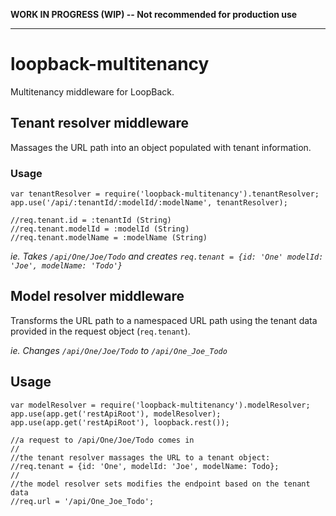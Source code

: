 **WORK IN PROGRESS (WIP) -- Not recommended for production use**

---

# loopback-multitenancy

Multitenancy middleware for LoopBack.

## Tenant resolver middleware

Massages the URL path into an object populated with tenant information.

### Usage

```
var tenantResolver = require('loopback-multitenancy').tenantResolver;
app.use('/api/:tenantId/:modelId/:modelName', tenantResolver);

//req.tenant.id = :tenantId (String)
//req.tenant.modelId = :modelId (String)
//req.tenant.modelName = :modelName (String)
```

*ie. Takes `/api/One/Joe/Todo` and creates `req.tenant = {id: 'One' modelId: 'Joe',
modelName: 'Todo'}`*

## Model resolver middleware

Transforms the URL path to a namespaced URL path using the tenant data provided
in the request object (`req.tenant`).

*ie. Changes `/api/One/Joe/Todo` to `/api/One_Joe_Todo`*

## Usage

```
var modelResolver = require('loopback-multitenancy').modelResolver;
app.use(app.get('restApiRoot'), modelResolver);
app.use(app.get('restApiRoot'), loopback.rest());

//a request to /api/One/Joe/Todo comes in
//
//the tenant resolver massages the URL to a tenant object:
//req.tenant = {id: 'One', modelId: 'Joe', modelName: Todo};
//
//the model resolver sets modifies the endpoint based on the tenant data
//req.url = '/api/One_Joe_Todo';
```
